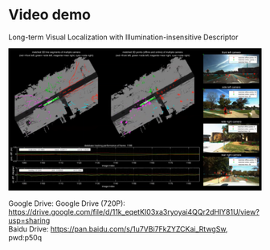 # Video demo
Long-term Visual Localization with Illumination-insensitive Descriptor

![](https://github.com/roylin1229/long-term-loc/blob/main/demo.png)  

Google Drive: 
Google Drive (720P): https://drive.google.com/file/d/11k_eqetKI03xa3ryoyai4QQr2dHlY81U/view?usp=sharing  
Baidu Drive: https://pan.baidu.com/s/1u7VBi7FkZYZCKai_RtwgSw, pwd:p50q 
